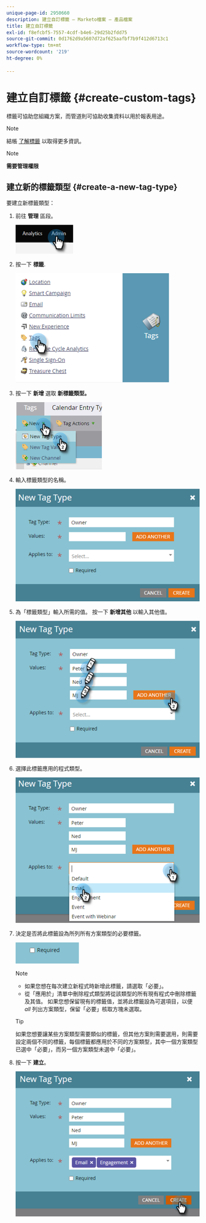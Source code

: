 ```yaml
---
unique-page-id: 2950660
description: 建立自訂標籤 — Marketo檔案 — 產品檔案
title: 建立自訂標籤
exl-id: f8efcbf5-7557-4cdf-b4e6-29d25b2fdd75
source-git-commit: 0d1762d9a5607d72af625aafbf7b9f412d6713c1
workflow-type: tm+mt
source-wordcount: '219'
ht-degree: 0%

---
```


# 建立自訂標籤 {#create-custom-tags}

標籤可協助您組織方案，而管道則可協助收集資料以用於報表用途。

>[!NOTE]
>
>結帳 [了解標籤](/help/marketo/product-docs/core-marketo-concepts/programs/working-with-programs/understanding-tags.md) 以取得更多資訊。

>[!NOTE]
>
>**需要管理權限**

## 建立新的標籤類型 {#create-a-new-tag-type}

要建立新標籤類型：

1. 前往 **管理** 區段。

   ![](assets/create-custom-tags-1.png)

1. 按一下 **標籤**.

   ![](assets/create-custom-tags-2.png)

1. 按一下 **新增** 選取 **新標籤類型。**

   ![](assets/create-custom-tags-3.png)

1. 輸入標籤類型的名稱。

   ![](assets/create-custom-tags-4.png)

1. 為「標籤類型」輸入所需的值。 按一下 **新增其他** 以輸入其他值。

   ![](assets/create-custom-tags-5.png)

1. 選擇此標籤應用的程式類型。

   ![](assets/create-custom-tags-6.png)

1. 決定是否將此標籤設為所列所有方案類型的必要標籤。

   ![](assets/create-custom-tags-7.png)

   >[!NOTE]
   >
   >* 如果您想在每次建立新程式時新增此標籤，請選取「必要」。
   >* 從「應用於」清單中刪除程式類型將從該類型的所有現有程式中刪除標籤及其值。 如果您想保留現有的標籤值，並將此標籤設為可選項目，以便 _all_ 列出方案類型，保留「必要」核取方塊未選取。


   >[!TIP]
   >
   >如果您想要讓某些方案類型需要類似的標籤，但其他方案則需要選用，則需要設定兩個不同的標籤，每個標籤都應用於不同的方案類型，其中一個方案類型已選中「必要」，而另一個方案類型未選中「必要」。

1. 按一下 **建立**。

   ![](assets/create-custom-tags-8.png)
